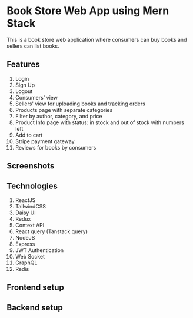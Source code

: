 # Book Store Web App using Mern Stack
This is a book store web application where consumers can buy books and sellers can list books.

## Features
1. Login
2. Sign Up
3. Logout
4. Consumers' view
5. Sellers' view for uploading books and tracking orders
6. Products page with separate categories
7. Filter by author, category, and price
8. Product Info page with status: in stock and out of stock with numbers left
9. Add to cart
10. Stripe payment gateway
11. Reviews for books by consumers

## Screenshots

## Technologies
1. ReactJS
2. TailwindCSS
3. Daisy UI
4. Redux
5. Context API
6. React query (Tanstack query)
7. NodeJS
8. Express
9. JWT Authentication
10. Web Socket
11. GraphQL
12. Redis

## Frontend setup


## Backend setup


